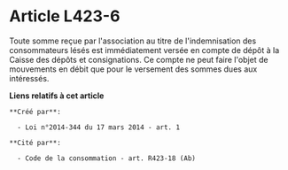 # Article L423-6

Toute somme reçue par l'association au titre de l'indemnisation des consommateurs lésés est immédiatement versée en compte de
dépôt à la Caisse des dépôts et consignations. Ce compte ne peut faire l'objet de mouvements en débit que pour le versement
des sommes dues aux intéressés.

**Liens relatifs à cet article**

	**Créé par**:

	  - Loi n°2014-344 du 17 mars 2014 - art. 1

	**Cité par**:

	  - Code de la consommation - art. R423-18 (Ab)
